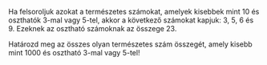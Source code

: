 Ha felsoroljuk azokat a természetes számokat, amelyek kisebbek mint 10 és oszthatók 3-mal vagy 5-tel, akkor a következő számokat kapjuk: 3, 5, 6 és 9. Ezeknek az osztható számoknak az összege 23.

Határozd meg az összes olyan természetes szám összegét, amely kisebb mint 1000 és osztható 3-mal vagy 5-tel!